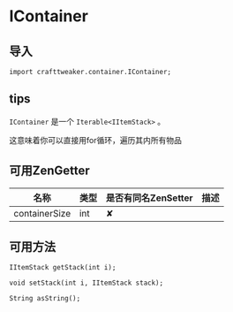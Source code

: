 # IContainer

## 导入

`import crafttweaker.container.IContainer;`

## tips

`IContainer` 是一个 `Iterable<IItemStack>` 。

这意味着你可以直接用for循环，遍历其内所有物品

## 可用ZenGetter

| 名称 | 类型 | 是否有同名ZenSetter | 描述 |
|-----|------|------|------|
|containerSize|int|✘||

## 可用方法

`IItemStack getStack(int i);`

`void setStack(int i, IItemStack stack);`

`String asString();`
